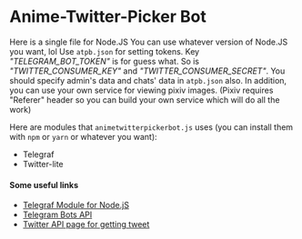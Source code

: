 # Anime-Twitter-Picker Bot
Here is a single file for Node.JS
You can use whatever version of Node.JS you want, lol
Use `atpb.json` for setting tokens. Key *"TELEGRAM_BOT_TOKEN"* is for guess what. So is *"TWITTER_CONSUMER_KEY"* and *"TWITTER_CONSUMER_SECRET"*.
You should specify admin's data and chats' data in `atpb.json` also.
In addition, you can use your own service for viewing pixiv images. (Pixiv requires "Referer" header so you can build your own service which will do all the work)

Here are modules that `animetwitterpickerbot.js` uses (you can install them with `npm` or `yarn` or whatever you want):
* Telegraf
* Twitter-lite

#### Some useful links
* [Telegraf Module for Node.jS](https://telegraf.js.org/)
* [Telegram Bots API](https://core.telegram.org/bots/api)
* [Twitter API page for getting tweet](https://developer.twitter.com/en/docs/tweets/post-and-engage/api-reference/get-statuses-show-id)
